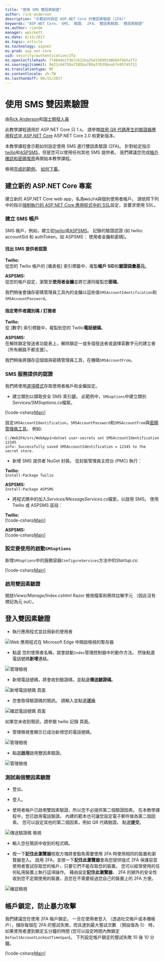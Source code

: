 ```yaml
---
title: "使用 SMS 雙因素驗證"
author: rick-anderson
description: "示範如何設定 ASP.NET Core 的雙因素驗證 (2FA)"
keywords: "ASP.NET Core、 SMS、 驗證、 2FA、 雙因素驗證、 雙因素驗證"
ms.author: riande
manager: wpickett
ms.date: 8/15/2017
ms.topic: article
ms.technology: aspnet
ms.prod: asp.net-core
uid: security/authentication/2fa
ms.openlocfilehash: 77404de2f367cb12ba25433899198b69f9e5a7f2
ms.sourcegitcommit: 9a22c64759a7285ba788a37039bea5fe95f45f21
ms.translationtype: MT
ms.contentlocale: zh-TW
ms.lasthandoff: 08/15/2017
---
```

# <a name="two-factor-authentication-with-sms"></a>使用 SMS 雙因素驗證

由[Rick Anderson](https://twitter.com/RickAndMSFT)和[瑞士開發人員](https://github.com/Swiss-Devs)

此教學課程適用於 ASP.NET Core 只 1.x。 請參閱[啟用 QR 代碼產生的驗證器應用程式中 ASP.NET Core](xref:security/authentication/identity-enable-qrcodes) ASP.NET Core 2.0 和更新版本。

本教學課程會示範如何設定使用 SMS 進行雙因素驗證 (2FA)。 針對給定指示[twilio](https://www.twilio.com/)和[ASPSMS](https://www.aspsms.com/asp.net/identity/core/testcredits/)，但是您可以使用任何其他 SMS 提供者。 我們建議您完成[帳戶確認和密碼復原](accconfirm.md)再開始本教學課程。

檢視[完成的範例](https://github.com/aspnet/Docs/tree/master/aspnetcore/security/authentication/2fa/sample/Web2FA)。 [如何下載](xref:tutorials/index#how-to-download-a-sample)。

## <a name="create-a-new-aspnet-core-project"></a>建立新的 ASP.NET Core 專案

建立新的 ASP.NET Core web app，名為`Web2FA`與個別使用者帳戶。 請依照下列中的指示[強制執行的 ASP.NET Core 應用程式中的 SSL](xref:security/enforcing-ssl)設定，並要求使用 SSL。

### <a name="create-an-sms-account"></a>建立 SMS 帳戶

SMS 帳戶，例如，建立從[twilio](https://www.twilio.com/)或[ASPSMS](https://www.aspsms.com/asp.net/identity/core/testcredits/)。 記錄的驗證認證 (如 twilio: accountSid 和 authToken，如 ASPSMS： 使用者金鑰和密碼)。

#### <a name="figuring-out-sms-provider-credentials"></a>找出 SMS 提供者認證

**Twilio:**  
從您的 Twilio 帳戶的 [儀表板] 索引標籤中，複製**帳戶 SID**和**驗證語彙基元**。

**ASPSMS:**  
從您的帳戶設定，瀏覽至**使用者金鑰**並將它連同複製您**密碼**。

我們稍後會儲存密碼管理員工具內的金鑰以這些值`SMSAccountIdentification`和`SMSAccountPassword`。

#### <a name="specifying-senderid--originator"></a>指定寄件者識別碼 / 訂閱者

**Twilio:**  
從 [數字] 索引標籤中，複製到您的 Twilio**電話號碼**。 

**ASPSMS:**  
在解除鎖定發送者功能表上，解除鎖定一或多個發送者或選擇英數字元的建立者 （所有網路不都支援）。 

我們稍後將儲存這個值與密碼管理員工具，在機碼`SMSAccountFrom`。


### <a name="provide-credentials-for-the-sms-service"></a>SMS 服務提供的認證

我們將使用[選項模式](xref:fundamentals/configuration#options-config-objects)存取使用者帳戶和金鑰設定。 

   * 建立類別以擷取安全 SMS 索引鍵。 此範例中，`SMSoptions`中建立類別*Services/SMSoptions.cs*檔案。

[!code-csharp[Main](2fa/sample/Web2FA/Services/SMSoptions.cs)]

設定`SMSAccountIdentification`，`SMSAccountPassword`和`SMSAccountFrom`與[密碼管理員工具](xref:security/app-secrets)。 例如: 

```none
C:/Web2FA/src/WebApp1>dotnet user-secrets set SMSAccountIdentification 12345
info: Successfully saved SMSAccountIdentification = 12345 to the secret store.
```
* 新增 SMS 提供者 NuGet 封裝。 從封裝管理員主控台 (PMC) 執行：

**Twilio:**  
`Install-Package Twilio`

**ASPSMS:**  
`Install-Package ASPSMS`


* 將程式碼中的加入*Services/MessageServices.cs*檔案，以啟用 SMS。 使用 Twilio 或 ASPSMS 區段：


**Twilio:**  
[!code-csharp[Main](2fa/sample/Web2FA/Services/MessageServices_twilio.cs)]

**ASPSMS:**  
[!code-csharp[Main](2fa/sample/Web2FA/Services/MessageServices_ASPSMS.cs)]

### <a name="configure-startup-to-use-smsoptions"></a>設定要使用的啟動`SMSoptions`

新增`SMSoptions`中的服務容器`ConfigureServices`方法中的*Startup.cs*:

[!code-csharp[Main](2fa/sample/Web2FA/Startup.cs?name=snippet1&highlight=4)]

### <a name="enable-two-factor-authentication"></a>啟用雙因素驗證

開啟*Views/Manage/Index.cshtml* Razor 檢視檔案和移除註解字元 （因此沒有標記為元 out）。

## <a name="log-in-with-two-factor-authentication"></a>登入雙因素驗證

* 執行應用程式並註冊新的使用者

![Web 應用程式在 Microsoft Edge 中開啟檢視的暫存器](2fa/_static/login2fa1.png)

* 點選 您的使用者名稱，就會啟動`Index`管理控制器中的動作方法。 然後點選 電話號碼**新增**連結。

![管理檢視](2fa/_static/login2fa2.png)

* 新增電話號碼，將會收到驗證碼，並點選**傳送驗證碼**。

![新增電話號碼 頁面](2fa/_static/login2fa3.png)

* 您會取得驗證碼的簡訊。 請輸入並點選**送出**

![確認電話號碼 頁面](2fa/_static/login2fa4.png)

如果您未收到簡訊，請參閱 twilio 記錄 頁面。

* 管理檢視會顯示已成功新增您的電話號碼。

![管理檢視](2fa/_static/login2fa5.png)

* 點選**啟用**啟用雙因素驗證。

![管理檢視](2fa/_static/login2fa6.png)

### <a name="test-two-factor-authentication"></a>測試兩個雙因素驗證

* 登出。

* 登入。

* 使用者帳戶已啟用雙因素驗證，所以您不必提供第二個驗證因素。 在本教學課程中，您已啟用電話驗證。 內建的範本也可讓您設定電子郵件做為第二個因素。 您可以設定其他的第二個因素，例如 QR 代碼驗證。 點選**提交**。

![傳送驗證碼 檢視](2fa/_static/login2fa7.png)

* 輸入您在簡訊中收到的程式碼。

* 按一下**記住此瀏覽器**核取方塊將會豁免需要使用 2FA 時使用相同的裝置和瀏覽器登入。 啟用 2FA，並按一下**記住此瀏覽器**會為您提供強式 2FA 保護惡意使用者嘗試存取您的帳戶，只要它們不能存取您的裝置。 您可以經常使用的任何私用裝置上執行這項操作。 藉由設定**記住此瀏覽器**、 2FA 的額外的安全性收到您不定期使用的裝置，且您在不需要經過您自己的裝置上的 2FA 方便。

![確認檢視](2fa/_static/login2fa8.png)

## <a name="account-lockout-for-protecting-against-brute-force-attacks"></a>帳戶鎖定，防止暴力攻擊

我們建議您在使用 2FA 帳戶鎖定。 一旦在使用者登入 （透過社交帳戶或本機帳戶），儲存每個在 2FA 的嘗試失敗，而且達到最大嘗試次數 （預設值為 5） 時，如果使用者遭到鎖定五分鐘的時間 (您可以設定時間內無鎖定`DefaultAccountLockoutTimeSpan`)。 下列設定帳戶鎖定的嘗試失敗 10 後 10 分鐘。

[!code-csharp[Main](2fa/sample/Web2FA/Startup.cs?name=snippet2&highlight=13-17)] 
